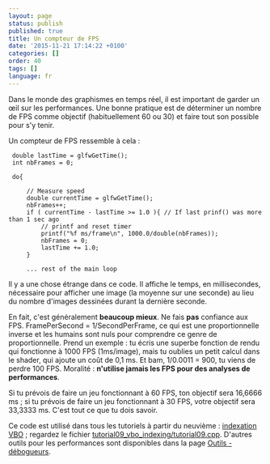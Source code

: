 ```yaml
---
layout: page
status: publish
published: true
title: Un compteur de FPS
date: '2015-11-21 17:14:22 +0100'
categories: []
order: 40
tags: []
language: fr
---
```


Dans le monde des graphismes en temps réel, il est important de garder un œil sur les performances. Une bonne pratique est de déterminer un nombre de FPS comme objectif (habituellement 60 ou 30) et faire tout son possible pour s'y tenir.

Un compteur de FPS ressemble à cela :

```
 double lastTime = glfwGetTime();
 int nbFrames = 0;

 do{

     // Measure speed
     double currentTime = glfwGetTime();
     nbFrames++;
     if ( currentTime - lastTime >= 1.0 ){ // If last prinf() was more than 1 sec ago
         // printf and reset timer
         printf("%f ms/frame\n", 1000.0/double(nbFrames));
         nbFrames = 0;
         lastTime += 1.0;
     }

     ... rest of the main loop
```

Il y a une chose étrange dans ce code. Il affiche le temps, en millisecondes, nécessaire pour afficher une image (la moyenne sur une seconde) au lieu du nombre d'images dessinées durant la dernière seconde.

En fait, c'est généralement **beaucoup mieux**. Ne fais **pas** confiance aux FPS. FramePerSecond = 1/SecondPerFrame, ce qui est une proportionnelle inverse et les humains sont nuls pour comprendre ce genre de proportionnelle. Prend un exemple : tu écris une superbe fonction de rendu qui fonctionne à 1000 FPS (1ms/image), mais tu oublies un petit calcul dans le shader, qui ajoute un coût de 0,1 ms. Et bam, 1/0.0011 = 900, tu viens de perdre 100 FPS. Moralité : **n'utilise jamais les FPS pour des analyses de performances**.

Si tu prévois de faire un jeu fonctionnant à 60 FPS, ton objectif sera 16,6666 ms ; si tu prévois de faire un jeu fonctionnant à 30 FPS, votre objectif sera 33,3333 ms. C'est tout ce que tu dois savoir.

Ce code est utilisé dans tous les tutoriels à partir du neuvième : [indexation VBO]({{site.baseurl}}/fr/intermediate-tutorials/tutorial-9-vbo-indexing/) ; regardez le fichier [tutorial09_vbo_indexing/tutorial09.cpp](https://github.com/opengl-tutorials/ogl/blob/master/tutorial09_vbo_indexing/tutorial09.cpp#L142). D'autres outils pour les performances sont disponibles dans la page [Outils - débogueurs]({{site.baseurl}}/miscellaneous/useful-tools-links/#debugging-tools).
